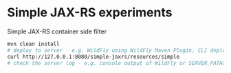 Simple JAX-RS experiments
========================
Simple JAX-RS container side filter

```bash
mvn clean install
# deploy to server - e.g. WildFly using WildFly Maven Plugin, CLI deploy command or copy to SERVER_PATH/standalone/deployments/ 
curl http://127.0.0.1:8080/simple-jaxrs/resources/simple
# check the server log - e.g. console output of WildFly or SERVER_PATH/standalone/log/server.log
```
